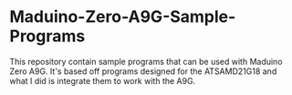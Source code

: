 # Maduino-Zero-A9G-Sample-Programs

This repository contain sample programs that can be used with Maduino Zero A9G. It's based off programs designed for the ATSAMD21G18 and what I did is integrate them to work with the A9G.
